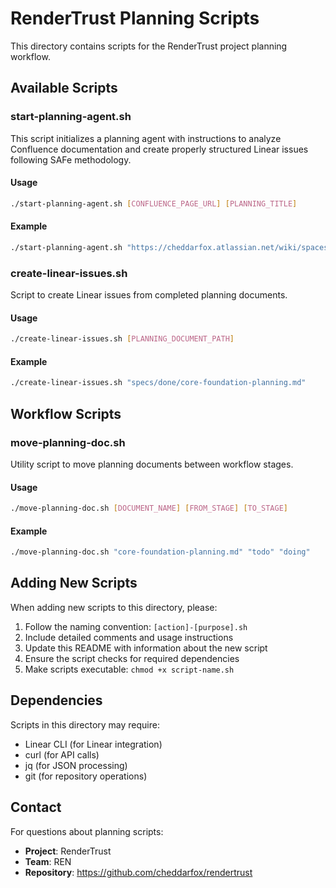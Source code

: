# RenderTrust Planning Scripts

This directory contains scripts for the RenderTrust project planning workflow.

## Available Scripts

### start-planning-agent.sh
This script initializes a planning agent with instructions to analyze Confluence documentation and create properly structured Linear issues following SAFe methodology.

#### Usage
```bash
./start-planning-agent.sh [CONFLUENCE_PAGE_URL] [PLANNING_TITLE]
```

#### Example
```bash
./start-planning-agent.sh "https://cheddarfox.atlassian.net/wiki/spaces/WA/pages/252477442" "Core Foundation Implementation"
```

### create-linear-issues.sh
Script to create Linear issues from completed planning documents.

#### Usage
```bash
./create-linear-issues.sh [PLANNING_DOCUMENT_PATH]
```

#### Example
```bash
./create-linear-issues.sh "specs/done/core-foundation-planning.md"
```

## Workflow Scripts

### move-planning-doc.sh
Utility script to move planning documents between workflow stages.

#### Usage
```bash
./move-planning-doc.sh [DOCUMENT_NAME] [FROM_STAGE] [TO_STAGE]
```

#### Example
```bash
./move-planning-doc.sh "core-foundation-planning.md" "todo" "doing"
```

## Adding New Scripts

When adding new scripts to this directory, please:
1. Follow the naming convention: `[action]-[purpose].sh`
2. Include detailed comments and usage instructions
3. Update this README with information about the new script
4. Ensure the script checks for required dependencies
5. Make scripts executable: `chmod +x script-name.sh`

## Dependencies

Scripts in this directory may require:
- Linear CLI (for Linear integration)
- curl (for API calls)
- jq (for JSON processing)
- git (for repository operations)

## Contact

For questions about planning scripts:
- **Project**: RenderTrust
- **Team**: REN
- **Repository**: https://github.com/cheddarfox/rendertrust
